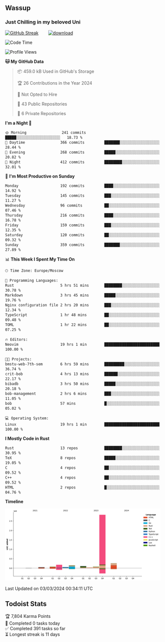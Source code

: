 ## Wassup 
### Just Chilling in my beloved Uni 

<!--
-->

[![GitHub Streak](http://github-readme-streak-stats.herokuapp.com?user=archeoss&theme=shades-of-purple&hide_border=true&date_format=j%20M%5B%20Y%5D)](https://git.io/streak-stats)&nbsp;&nbsp;&nbsp;&nbsp;&nbsp;&nbsp;&nbsp;&nbsp;[![download](https://user-images.githubusercontent.com/68448737/147796309-d8b65b1d-4dde-40d9-b03a-2b42aaa6cd43.jpeg)
](http://bmstu.ru/)

<!--START_SECTION:waka-->
![Code Time](http://img.shields.io/badge/Code%20Time-2%2C550%20hrs%2020%20mins-blue)

![Profile Views](http://img.shields.io/badge/Profile%20Views-1-blue)

**🐱 My GitHub Data** 

> 📦 459.0 kB Used in GitHub's Storage 
 > 
> 🏆 26 Contributions in the Year 2024
 > 
> 🚫 Not Opted to Hire
 > 
> 📜 43 Public Repositories 
 > 
> 🔑 6 Private Repositories 
 > 
**I'm a Night 🦉** 

```text
🌞 Morning                241 commits         █████░░░░░░░░░░░░░░░░░░░░   18.73 % 
🌆 Daytime                366 commits         ███████░░░░░░░░░░░░░░░░░░   28.44 % 
🌃 Evening                268 commits         █████░░░░░░░░░░░░░░░░░░░░   20.82 % 
🌙 Night                  412 commits         ████████░░░░░░░░░░░░░░░░░   32.01 % 
```
📅 **I'm Most Productive on Sunday** 

```text
Monday                   192 commits         ████░░░░░░░░░░░░░░░░░░░░░   14.92 % 
Tuesday                  145 commits         ███░░░░░░░░░░░░░░░░░░░░░░   11.27 % 
Wednesday                96 commits          ██░░░░░░░░░░░░░░░░░░░░░░░   07.46 % 
Thursday                 216 commits         ████░░░░░░░░░░░░░░░░░░░░░   16.78 % 
Friday                   159 commits         ███░░░░░░░░░░░░░░░░░░░░░░   12.35 % 
Saturday                 120 commits         ██░░░░░░░░░░░░░░░░░░░░░░░   09.32 % 
Sunday                   359 commits         ███████░░░░░░░░░░░░░░░░░░   27.89 % 
```


📊 **This Week I Spent My Time On** 

```text
🕑︎ Time Zone: Europe/Moscow

💬 Programming Languages: 
Rust                     5 hrs 51 mins       ████████░░░░░░░░░░░░░░░░░   30.78 % 
Markdown                 3 hrs 45 mins       █████░░░░░░░░░░░░░░░░░░░░   19.76 % 
Nginx configuration file 2 hrs 20 mins       ███░░░░░░░░░░░░░░░░░░░░░░   12.34 % 
TypeScript               1 hr 48 mins        ██░░░░░░░░░░░░░░░░░░░░░░░   09.48 % 
TOML                     1 hr 22 mins        ██░░░░░░░░░░░░░░░░░░░░░░░   07.25 % 

🔥 Editors: 
Neovim                   19 hrs 1 min        █████████████████████████   100.00 % 

🐱‍💻 Projects: 
bmstu-web-7th-sem        6 hrs 59 mins       █████████░░░░░░░░░░░░░░░░   36.74 % 
crit-bob                 4 hrs 13 mins       ██████░░░░░░░░░░░░░░░░░░░   22.17 % 
bibadb                   3 hrs 50 mins       █████░░░░░░░░░░░░░░░░░░░░   20.18 % 
bob-management           2 hrs 6 mins        ███░░░░░░░░░░░░░░░░░░░░░░   11.05 % 
bob                      57 mins             █░░░░░░░░░░░░░░░░░░░░░░░░   05.02 % 

💻 Operating System: 
Linux                    19 hrs 1 min        █████████████████████████   100.00 % 
```

**I Mostly Code in Rust** 

```text
Rust                     13 repos            ████████░░░░░░░░░░░░░░░░░   30.95 % 
TeX                      8 repos             █████░░░░░░░░░░░░░░░░░░░░   19.05 % 
C                        4 repos             ██░░░░░░░░░░░░░░░░░░░░░░░   09.52 % 
C++                      4 repos             ██░░░░░░░░░░░░░░░░░░░░░░░   09.52 % 
HTML                     2 repos             █░░░░░░░░░░░░░░░░░░░░░░░░   04.76 % 
```



**Timeline**

![Lines of Code chart](https://raw.githubusercontent.com/archeoss/archeoss/master/assets/bar_graph.png)


 Last Updated on 03/03/2024 00:34:11 UTC
<!--END_SECTION:waka-->

## Todoist Stats

<!-- TODO-IST:START -->
🏆  7,804 Karma Points           
🌸  Completed 0 tasks today           
✅  Completed 391 tasks so far           
⏳  Longest streak is 11 days
<!-- TODO-IST:END -->
